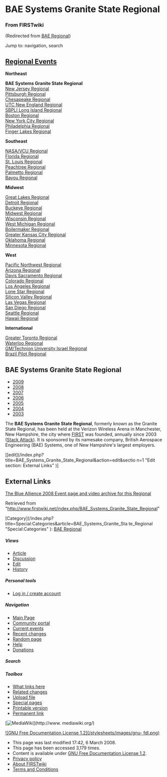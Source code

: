 # BAE Systems Granite State Regional

### From FIRSTwiki

(Redirected from [BAE Regional](/index.php?title=BAE_Regional&redirect=no "BAE
Regional" ))

Jump to: navigation, search

[Regional Events](/index.php/Index_of_Regionals "Index of Regionals" )  
---  
  
**Northeast**  

**BAE Systems Granite State Regional**  
[New Jersey Regional](/index.php/New_Jersey_Regional "New Jersey Regional" )  
[Pittsburgh Regional](/index.php/Pittsburgh_Regional "Pittsburgh Regional" )  
[Chesapeake Regional](/index.php/Chesapeake_Regional "Chesapeake Regional" )  
[UTC New England Regional](/index.php/UTC_New_England_Regional "UTC New
England Regional" )  
[SBPLI Long Island Regional](/index.php/SBPLI_Long_Island_Regional "SBPLI Long
Island Regional" )  
[Boston Regional](/index.php/Boston_Regional "Boston Regional" )  
[New York City Regional](/index.php/New_York_City_Regional "New York City
Regional" )  
[Philadelphia Regional](/index.php/Philadelphia_Regional "Philadelphia
Regional" )  
[Finger Lakes Regional](/index.php/Finger_Lakes_Regional "Finger Lakes
Regional" )  

**Southeast**  

[NASA/VCU Regional](/index.php/NASA/VCU_Regional "NASA/VCU Regional" )  
[Florida Regional](/index.php/Florida_Regional "Florida Regional" )  
[St. Louis Regional](/index.php/St._Louis_Regional "St. Louis Regional" )  
[Peachtree Regional](/index.php/Peachtree_Regional "Peachtree Regional" )  
[Palmetto Regional](/index.php/Palmetto_Regional "Palmetto Regional" )  
[Bayou Regional](/index.php/Bayou_Regional "Bayou Regional" )  

**Midwest**  

[Great Lakes Regional](/index.php/Great_Lakes_Regional "Great Lakes Regional"
)  
[Detroit Regional](/index.php/Detroit_Regional "Detroit Regional" )  
[Buckeye Regional](/index.php/Buckeye_Regional "Buckeye Regional" )  
[Midwest Regional](/index.php/Midwest_Regional "Midwest Regional" )  
[Wisconsin Regional](/index.php/Wisconsin_Regional "Wisconsin Regional" )  
[West Michigan Regional](/index.php/West_Michigan_Regional "West Michigan
Regional" )  
[Boilermaker Regional](/index.php/Boilermaker_Regional "Boilermaker Regional"
)  
[Greater Kansas City Regional](/index.php/Greater_Kansas_City_Regional
"Greater Kansas City Regional" )  
[Oklahoma Regional](/index.php/Oklahoma_Regional "Oklahoma Regional" )  
[Minnesota Regional](/index.php/Minnesota_Regional "Minnesota Regional" )  

**West**  

[Pacific Northwest Regional](/index.php/Pacific_Northwest_Regional "Pacific
Northwest Regional" )  
[Arizona Regional](/index.php/Arizona_Regional "Arizona Regional" )  
[Davis Sacramento Regional](/index.php/Davis_Sacramento_Regional "Davis
Sacramento Regional" )  
[Colorado Regional](/index.php/Colorado_Regional "Colorado Regional" )  
[Los Angeles Regional](/index.php/Los_Angeles_Regional "Los Angeles Regional"
)  
[Lone Star Regional](/index.php/Lone_Star_Regional "Lone Star Regional" )  
[Silicon Valley Regional](/index.php/Silicon_Valley_Regional "Silicon Valley
Regional" )  
[Las Vegas Regional](/index.php/Las_Vegas_Regional "Las Vegas Regional" )  
[San Diego Regional](/index.php/San_Diego_Regional "San Diego Regional" )  
[Seattle Regional](/index.php/Seattle_Regional "Seattle Regional" )  
[Hawaii Regional](/index.php/Hawaii_Regional "Hawaii Regional" )  

**International**  

[Greater Toronto Regional](/index.php/Greater_Toronto_Regional "Greater
Toronto Regional" )  
[Waterloo Regional](/index.php/Waterloo_Regional "Waterloo Regional" )  
[GM/Technion University Israel
Regional](/index.php/GM/Technion_University_Israel_Regional "GM/Technion
University Israel Regional" )  
[Brazil Pilot Regional](/index.php/Brazil_Pilot_Regional "Brazil Pilot
Regional" )  
  
  
**BAE Systems Granite State Regional**  
---  
  
  * [2009](/index.php?title=BAE_Systems_Granite_State_Regional_%282009%29&action=edit "BAE Systems Granite State Regional \(2009\)" )
  * [2008](/index.php?title=BAE_Systems_Granite_State_Regional_%282008%29&action=edit "BAE Systems Granite State Regional \(2008\)" )
  * [2007](/index.php/BAE_Systems_Granite_State_Regional_%282007%29 "BAE Systems Granite State Regional \(2007\)" )
  * [2006](/index.php/BAE_Systems_Granite_State_Regional_%282006%29 "BAE Systems Granite State Regional \(2006\)" )
  * [2005](/index.php/BAE_Systems_Granite_State_Regional_%282005%29 "BAE Systems Granite State Regional \(2005\)" )
  * [2004](/index.php/BAE_Systems_Granite_State_Regional_%282004%29 "BAE Systems Granite State Regional \(2004\)" )
  * [2003](/index.php/BAE_Systems_Granite_State_Regional_%282003%29 "BAE Systems Granite State Regional \(2003\)" )  
  
  
The **BAE Systems Granite State Regional**, formerly known as the Granite
State Regional, has been held at the Verizon Wireless Arena in Manchester, New
Hampshire, the city where [FIRST](/index.php/FIRST "FIRST" ) was founded,
annually since 2003 ([Stack Attack](/index.php/Stack_Attack "Stack Attack" )).
It is sponsored by its namesake company, British Aerospace Engineering (BAE)
Systems, one of New Hampshire's largest employers.

  

[[edit](/index.php?title=BAE_Systems_Granite_State_Regional&action=edit&sectio
n=1 "Edit section: External Links" )]

## External Links

[The Blue Allience 2008 Event page and video archive for this
Regional](http://www.thebluealliance.net/tbatv/event.php?eventid=137
"http://www.thebluealliance.net/tbatv/event.php?eventid=137" )

Retrieved from
"<http://www.firstwiki.net/index.php/BAE_Systems_Granite_State_Regional>"

[Category](/index.php?title=Special:Categories&article=BAE_Systems_Granite_Sta
te_Regional "Special:Categories" ): [BAE
Regional](/index.php/Category:BAE_Regional "Category:BAE Regional" )

##### Views

  * [Article](/index.php/BAE_Systems_Granite_State_Regional)
  * [Discussion](/index.php?title=Talk:BAE_Systems_Granite_State_Regional&action=edit)
  * [Edit](/index.php?title=BAE_Systems_Granite_State_Regional&action=edit)
  * [History](/index.php?title=BAE_Systems_Granite_State_Regional&action=history)

##### Personal tools

  * [Log in / create account](/index.php?title=Special:Userlogin&returnto=BAE_Systems_Granite_State_Regional)

[](/index.php/Main_Page "Main Page" )

##### Navigation

  * [Main Page](/index.php/Main_Page)
  * [Community portal](/index.php/FIRSTwiki:Community_portal)
  * [Current events](/index.php/Current_events)
  * [Recent changes](/index.php/Special:Recentchanges)
  * [Random page](/index.php/Special:Random)
  * [Help](/index.php/Help:Contents)
  * [Donations](/index.php/FIRSTwiki:Site_support)

##### Search



##### Toolbox

  * [What links here](/index.php/Special:Whatlinkshere/BAE_Systems_Granite_State_Regional)
  * [Related changes](/index.php/Special:Recentchangeslinked/BAE_Systems_Granite_State_Regional)
  * [Upload file](/index.php/Special:Upload)
  * [Special pages](/index.php/Special:Specialpages)
  * [Printable version](/index.php?title=BAE_Systems_Granite_State_Regional&printable=yes)
  * [Permanent link](/index.php?title=BAE_Systems_Granite_State_Regional&oldid=66649)

[![MediaWiki](/skins/common/images/poweredby_mediawiki_88x31.png)](http://www.
mediawiki.org/)

[![GNU Free Documentation License 1.2](/stylesheets/images/gnu-
fdl.png)](http://www.gnu.org/copyleft/fdl.html)

  * This page was last modified 17:42, 6 March 2008.
  * This page has been accessed 3,179 times.
  * Content is available under [GNU Free Documentation License 1.2](http://www.gnu.org/copyleft/fdl.html "http://www.gnu.org/copyleft/fdl.html" ).
  * [Privacy policy](/index.php/FIRSTwiki:Privacy_policy "FIRSTwiki:Privacy policy" )
  * [About FIRSTwiki](/index.php/FIRSTwiki:About "FIRSTwiki:About" )
  * [Terms and Conditions](/index.php/FIRSTwiki:Terms_and_conditions "FIRSTwiki:Terms and conditions" )

